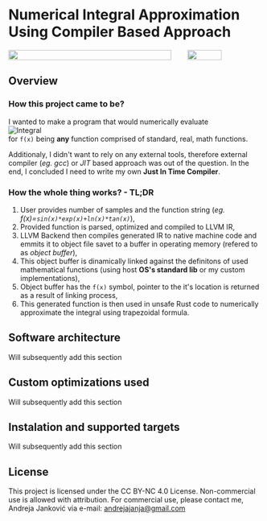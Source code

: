 # Numerical Integral Approximation Using Compiler Based Approach

<div style = "display: flex; flex-direction: row;">
    <img src = "https://logodix.com/logo/1784092.jpg" style = "width: 100%; height: 100%; margin-right: 2rem;">
    <img src = "https://th.bing.com/th/id/OIP.tNft0ETIabqB2AtBx7ZQJwHaE8?rs=1&pid=ImgDetMain" style = "width: 45.65%;">
</div>

## Overview

### How this project came to be?
I wanted to make a program that would numerically evaluate<br>
![Integral](https://latex.codecogs.com/png.latex?\color{White}\int_{a}^{b}%20f(x)%20dx%20\quad%20x,%20a,%20b%20\in%20\mathbb{R}\quad%20a%20%3C%20b)
<br>for ```f(x)``` being **any** function comprised of standard, real, math functions.

Additionaly, I didn't want to rely on any external tools, therefore external compiler (*eg. gcc*) or *JIT* based approach was out of the question. In the end, I concluded I need to write my own **Just In Time Compiler**.

### How the whole thing works? - **TL;DR**
1. User provides number of samples and the function string (_eg. f(x)=`sin(x)*exp(x)+ln(x)*tan(x)`_),
2. Provided function is parsed, optimized and compiled to LLVM IR, 
3. LLVM Backend then compiles generated IR to native machine code and emmits it to object file savet to a buffer in operating memory (refered to as *object buffer*),
4. This object buffer is dinamically linked against the definitons of used mathematical functions (using host **OS's standard lib** or my custom implementations),
5. Object buffer has the `f(x)` symbol, pointer to the it's location is returned as a result of linking process,
6. This generated function is then used in unsafe Rust code to numerically approximate the integral using trapezoidal formula.

## Software architecture

Will subsequently add this section

## Custom optimizations used

Will subsequently add this section

## Instalation and supported targets
Will subsequently add this section

## License

This project is licensed under the CC BY-NC 4.0 License. Non-commercial use is allowed with attribution.
For commercial use, please contact me, Andreja Janković via e-mail: andrejajanja@gmail.com
